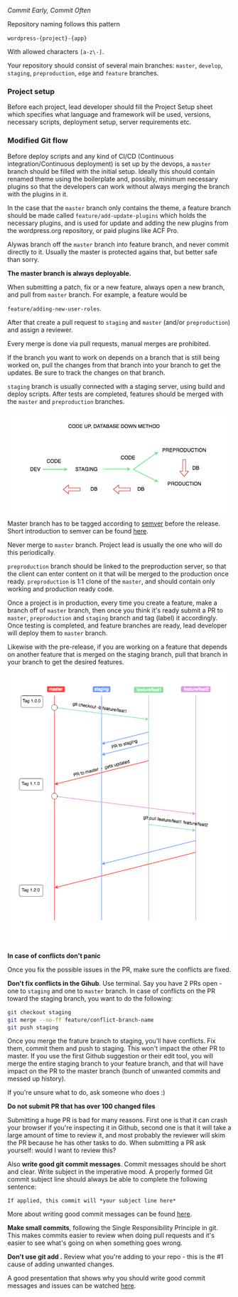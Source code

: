 *Commit Early, Commit Often*

Repository naming follows this pattern

`wordpress-{project}-{app}`

With allowed characters `[a-z\-]`.

Your repository should consist of several main branches: `master`, `develop`, `staging`, `preproduction`, `edge` and `feature` branches.

### Project setup

Before each project, lead developer should fill the Project Setup sheet which specifies what language and framework will be used, versions, necessary scripts, deployment setup, server requirements etc.

### Modified Git flow

Before deploy scripts and any kind of CI/CD (Continuous integration/Continuous deployment) is set up by the devops, a `master` branch should be filled with the initial setup. Ideally this should contain renamed theme using the boilerplate and, possibly, minimum necessary plugins so that the developers can work without always merging the branch with the plugins in it.

In the case that the `master` branch only contains the theme, a feature branch should be made called `feature/add-update-plugins` which holds the necessary plugins, and is used for update and adding the new plugins from the wordpress.org repository, or paid plugins like ACF Pro.

Alywas branch off the `master` branch into feature branch, and never commit directly to it. Usually the master is protected agains that, but better safe than sorry.

**The master branch is always deployable.**

When submitting a patch, fix or a new feature, always open a new branch, and pull from `master` branch. For example, a feature would be

`feature/adding-new-user-roles`.

After that create a pull request to `staging` and `master` (and/or `preproduction`) and assign a reviewer.

Every merge is done via pull requests, manual merges are prohibited.

If the branch you want to work on depends on a branch that is still being worked on, pull the changes from that branch into your branch to get the updates. Be sure to track the changes on that branch.

`staging` branch is usually connected with a staging server, using build and deploy scripts. After tests are completed, features should be merged with the `master` and `preproduction` branches.

![Code flow](/img/code-flow.png)

Master branch has to be tagged according to [semver](http://semver.org/) before the release. Short introduction to semver can be found [here](https://www.sitepoint.com/semantic-versioning-why-you-should-using/).

Never merge to `master` branch. Project lead is usually the one who will do this periodically.

`preproduction` branch should be linked to the preproduction server, so that the client can enter content on it that will be merged to the production once ready. `preproduction` is 1:1 clone of the `master`, and should contain only working and production ready code.

Once a project is in production, every time you create a feature, make a branch off of `master` branch, then once you think it's ready submit a PR to `master`, `preproduction` and `staging` branch and tag (label) it accordingly. Once testing is completed, and feature branches are ready, lead developer will deploy them to `master` branch.

Likewise with the pre-release, if you are working on a feature that depends on another feature that is merged on the staging branch, pull that branch in your branch to get the desired features.

![Git flow](/img/gitflow.png)

**In case of conflicts don't panic**

Once you fix the possible issues in the PR, make sure the conflicts are fixed.

**Don't fix conflicts in the Gihub**. Use terminal. Say you have 2 PRs open - one to `staging` and one to `master` branch. In case of conflicts on the PR toward the staging branch, you want to do the following:

```bash
git checkout staging
git merge --no-ff feature/conflict-branch-name
git push staging
```

Once you merge the frature branch to staging, you'll have conflicts. Fix them, commit them and push to staging. This won't impact the other PR to master. If you use the first Github suggestion or their edit tool, you will merge the entire staging branch to your feature branch, and that will have impact on the PR to the master branch (bunch of unwanted commits and messed up history).

If you're unsure what to do, ask someone who does :)

**Do not submit PR that has over 100 changed files**

Submitting a huge PR is bad for many reasons. First one is that it can crash your browser if you're inspecting it in Github, second one is that it will take a large amount of time to review it, and most probably the reviewer will skim the PR because he has other tasks to do. When submitting a PR ask yourself: would I want to review this?

Also **write good git commit messages**. Commit messages should be short and clear. Write subject in the imperative mood. A properly formed Git commit subject line should always be able to complete the following sentence:

```
If applied, this commit will *your subject line here*
```

More about writing good commit messages can be found [here](https://chris.beams.io/posts/git-commit/).

**Make small commits**, following the Single Responsibility Principle in git. This makes commits easier to review when doing pull requests and it's easier to see what's going on when something goes wrong.

**Don't use git add .** Review what you're adding to your repo - this is the #1 cause of adding unwanted changes.

A good presentation that shows why you should write good commit messages and issues can be watched [here](https://wordpress.tv/2018/07/12/k-adam-white-what-we-forget-to-test/).
